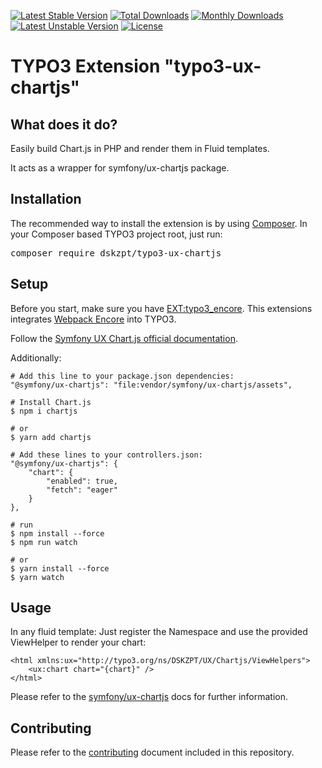 [![Latest Stable Version](http://poser.pugx.org/dskzpt/typo3-ux-chartjs/v)](https://packagist.org/packages/dskzpt/typo3-ux-chartjs)
[![Total Downloads](http://poser.pugx.org/dskzpt/typo3-ux-chartjs/downloads)](https://packagist.org/packages/dskzpt/typo3-ux-chartjs)
[![Monthly Downloads](http://poser.pugx.org/dskzpt/typo3-ux-chartjs/d/monthly)](https://packagist.org/packages/dskzpt/typo3-ux-chartjs)
[![Latest Unstable Version](http://poser.pugx.org/dskzpt/typo3-ux-chartjs/v/unstable)](https://packagist.org/packages/dskzpt/typo3-ux-chartjs)
[![License](http://poser.pugx.org/dskzpt/typo3-ux-chartjs/license)](https://packagist.org/packages/dskzpt/typo3-ux-chartjs)

TYPO3 Extension "typo3-ux-chartjs"
=================================

## What does it do?
Easily build Chart.js in PHP and render them in Fluid templates.

It acts as a wrapper for symfony/ux-chartjs package.

## Installation
The recommended way to install the extension is by
using [Composer](https://getcomposer.org/). In your Composer based TYPO3 project
root, just run:
<pre>composer require dskzpt/typo3-ux-chartjs</pre>

## Setup
Before you start, make sure you have [EXT:typo3_encore](https://github.com/sabbelasichon/typo3_encore).
This extensions integrates [Webpack Encore](https://symfony.com/doc/current/frontend.html) into TYPO3.

Follow the [Symfony UX Chart.js official documentation](https://symfony.com/bundles/ux-chartjs/current/index.html).

Additionally:

    # Add this line to your package.json dependencies:
    "@symfony/ux-chartjs": "file:vendor/symfony/ux-chartjs/assets",

    # Install Chart.js
    $ npm i chartjs

    # or
    $ yarn add chartjs

    # Add these lines to your controllers.json:
    "@symfony/ux-chartjs": {
        "chart": {
            "enabled": true,
            "fetch": "eager"
        }
    },

    # run
    $ npm install --force
    $ npm run watch

    # or
    $ yarn install --force
    $ yarn watch

## Usage
In any fluid template: Just register the Namespace and use the provided ViewHelper to render your chart:

    <html xmlns:ux="http://typo3.org/ns/DSKZPT/UX/Chartjs/ViewHelpers">
        <ux:chart chart="{chart}" />
    </html>

Please refer to the [symfony/ux-chartjs](https://ux.symfony.com/chartjs) docs for further information.

## Contributing

Please refer to the [contributing](CONTRIBUTING.md) document included in this
repository.
